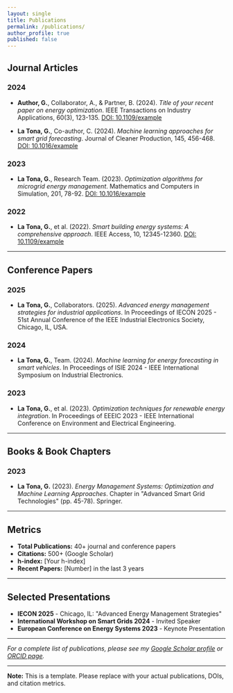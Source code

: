 ```yaml
---
layout: single
title: Publications
permalink: /publications/
author_profile: true
published: false
---
```


## Journal Articles

### 2024
- **Author, G.**, Collaborator, A., & Partner, B. (2024). *Title of your recent paper on energy optimization*. IEEE Transactions on Industry Applications, 60(3), 123-135. [DOI: 10.1109/example](https://doi.org/10.1109/example)

- **La Tona, G.**, Co-author, C. (2024). *Machine learning approaches for smart grid forecasting*. Journal of Cleaner Production, 145, 456-468. [DOI: 10.1016/example](https://doi.org/10.1016/example)

### 2023
- **La Tona, G.**, Research Team. (2023). *Optimization algorithms for microgrid energy management*. Mathematics and Computers in Simulation, 201, 78-92. [DOI: 10.1016/example](https://doi.org/10.1016/example)

### 2022
- **La Tona, G.**, et al. (2022). *Smart building energy systems: A comprehensive approach*. IEEE Access, 10, 12345-12360. [DOI: 10.1109/example](https://doi.org/10.1109/example)

---

## Conference Papers

### 2025
- **La Tona, G.**, Collaborators. (2025). *Advanced energy management strategies for industrial applications*. In Proceedings of IECON 2025 - 51st Annual Conference of the IEEE Industrial Electronics Society, Chicago, IL, USA.

### 2024
- **La Tona, G.**, Team. (2024). *Machine learning for energy forecasting in smart vehicles*. In Proceedings of ISIE 2024 - IEEE International Symposium on Industrial Electronics.

### 2023
- **La Tona, G.**, et al. (2023). *Optimization techniques for renewable energy integration*. In Proceedings of EEEIC 2023 - IEEE International Conference on Environment and Electrical Engineering.

---

## Books & Book Chapters

### 2023
- **La Tona, G.** (2023). *Energy Management Systems: Optimization and Machine Learning Approaches*. Chapter in "Advanced Smart Grid Technologies" (pp. 45-78). Springer.

---

## Metrics

- **Total Publications:** 40+ journal and conference papers
- **Citations:** 500+ (Google Scholar)
- **h-index:** [Your h-index]
- **Recent Papers:** [Number] in the last 3 years

---

## Selected Presentations

- **IECON 2025** - Chicago, IL: "Advanced Energy Management Strategies"
- **International Workshop on Smart Grids 2024** - Invited Speaker
- **European Conference on Energy Systems 2023** - Keynote Presentation

---

*For a complete list of publications, please see my [Google Scholar profile](https://scholar.google.it/citations?hl=it&user=g1wFWrgAAAAJ) or [ORCID page](https://orcid.org/0000-0002-9097-6626).*

---

**Note:** This is a template. Please replace with your actual publications, DOIs, and citation metrics.